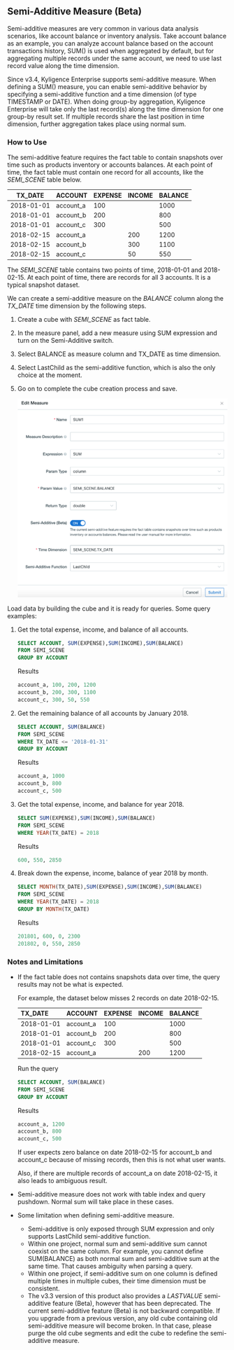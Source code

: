 ## Semi-Additive Measure (Beta)

Semi-additive measures are very common in various data analysis scenarios, like account balance or inventory analysis. Take account balance as an example, you can analyze account balance based on the account transactions history, SUM() is used when aggregated by default, but for aggregating multiple records under the same account, we need to use last record value along the time dimension.

Since v3.4, Kyligence Enterprise supports semi-additive measure. When defining a SUM() measure, you can enable semi-additive behavior by specifying a semi-additive function and a time dimension (of type TIMESTAMP or DATE). When doing group-by aggregation, Kyligence Enterprise will take only the last record(s) along the time dimension for one group-by result set. If multiple records share the last position in time dimension, further aggregation takes place using normal sum.

### How to Use

The semi-additive feature requires the fact table to contain snapshots over time such as products inventory or accounts balances. At each point of time, the fact table must contain one record for all accounts, like the *SEMI_SCENE* table below.

| TX_DATE    | ACCOUNT   | EXPENSE | INCOME | BALANCE |
| ---------- | --------- | ------- | ------ | ------- |
| 2018-01-01 | account_a | 100     |        | 1000    |
| 2018-01-01 | account_b | 200     |        | 800     |
| 2018-01-01 | account_c | 300     |        | 500     |
| 2018-02-15 | account_a |         | 200    | 1200    |
| 2018-02-15 | account_b |         | 300    | 1100    |
| 2018-02-15 | account_c |         | 50     | 550     |

The *SEMI_SCENE* table contains two points of time, 2018-01-01 and 2018-02-15. At each point of time, there are records for all 3 accounts. It is a typical snapshot dataset.

We can create a semi-additive measure on the *BALANCE* column along the *TX_DATE* time dimension by the following steps.

1. Create a cube with *SEMI_SCENE* as fact table.
2. In the measure panel, add a new measure using SUM expression and turn on the Semi-Additive switch.
3. Select BALANCE as measure column and TX_DATE as time dimension.
4. Select LastChild as the semi-additive function, which is also the only choice at the moment.
5. Go on to complete the cube creation process and save.

   ![Create measure](../images/semi_sum.en.png)



Load data by building the cube and it is ready for queries. Some query examples:

1. Get the total expense, income, and balance of all accounts.

   ```sql
   SELECT ACCOUNT, SUM(EXPENSE),SUM(INCOME),SUM(BALANCE)
   FROM SEMI_SCENE
   GROUP BY ACCOUNT
   ```

   Results

   ```sql
   account_a, 100, 200, 1200
   account_b, 200, 300, 1100
   account_c, 300, 50, 550
   ```

2. Get the remaining balance of all accounts by January 2018.

   ```sql
   SELECT ACCOUNT, SUM(BALANCE)
   FROM SEMI_SCENE
   WHERE TX_DATE <= '2018-01-31'
   GROUP BY ACCOUNT
   ```
   
   Results
   
   ```sql
   account_a, 1000
   account_b, 800
   account_c, 500
   ```
   
3. Get the total expense, income, and balance for year 2018.

   ```sql
   SELECT SUM(EXPENSE),SUM(INCOME),SUM(BALANCE)
   FROM SEMI_SCENE
   WHERE YEAR(TX_DATE) = 2018
   ```

   Results

   ```sql
   600, 550, 2850
   ```

4. Break down the expense, income, balance of year 2018 by month.

   ```sql
   SELECT MONTH(TX_DATE),SUM(EXPENSE),SUM(INCOME),SUM(BALANCE)
   FROM SEMI_SCENE
   WHERE YEAR(TX_DATE) = 2018
   GROUP BY MONTH(TX_DATE)
   ```

   Results

   ```sql
   201801, 600, 0, 2300
   201802, 0, 550, 2850
   ```



### Notes and Limitations

- If the fact table does not contains snapshots data over time, the query results may not be what is expected.
  
  For example, the dataset below misses 2 records on date 2018-02-15.
  
  | TX_DATE    | ACCOUNT   | EXPENSE | INCOME | BALANCE |
  | ---------- | --------- | ------- | ------ | ------- |
  | 2018-01-01 | account_a | 100     |        | 1000    |
  | 2018-01-01 | account_b | 200     |        | 800     |
  | 2018-01-01 | account_c | 300     |        | 500     |
  | 2018-02-15 | account_a |         | 200    | 1200    |
  
  Run the query
  
  ```sql
  SELECT ACCOUNT, SUM(BALANCE)
  FROM SEMI_SCENE
  GROUP BY ACCOUNT
  ```
  
  Results
  
  ```sql
  account_a, 1200
  account_b, 800
  account_c, 500
  ```

  If user expects zero balance on date 2018-02-15 for account_b and account_c because of missing records, then this is not what user wants.

  Also, if there are multiple records of account_a on date 2018-02-15, it also leads to ambiguous result.
  
- Semi-additive measure does not work with table index and query pushdown. Normal sum will take place in these cases. 

- Some limitation when defining semi-additive measure.

  - Semi-additive is only exposed through SUM expression and only supports LastChild semi-additive function.
  - Within one project, normal sum and semi-additive sum cannot coexist on the same column. For example, you cannot define SUM(BALANCE) as both normal sum and semi-additive sum at the same time. That causes ambiguity when parsing a query.
  - Within one project, if semi-additive sum on one column is defined multiple times in multiple cubes, their time dimension must be consistent.
  - The v3.3 version of this product also provides a *LASTVALUE* semi-additive feature (Beta), however that has been deprecated. The current semi-additive feature (Beta) is not backward compatible. If you upgrade from a previous version, any old cube containing old semi-additive measure will become broken. In that case, please purge the old cube segments and edit the cube to redefine the semi-additive measure.

